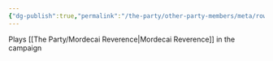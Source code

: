 ```yaml
---
{"dg-publish":true,"permalink":"/the-party/other-party-members/meta/rowan-hales/","noteIcon":""}
---
```


Plays [[The Party/Mordecai Reverence\|Mordecai Reverence]] in the campaign 
